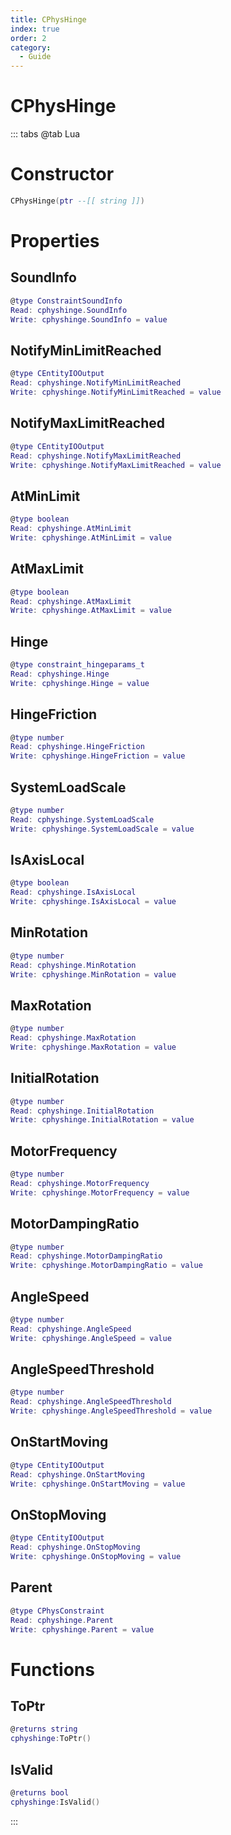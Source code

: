 ```yaml
---
title: CPhysHinge
index: true
order: 2
category:
  - Guide
---
```


# CPhysHinge

::: tabs
@tab Lua
# Constructor
```lua
CPhysHinge(ptr --[[ string ]])
```
# Properties
## SoundInfo 
```lua
@type ConstraintSoundInfo
Read: cphyshinge.SoundInfo
Write: cphyshinge.SoundInfo = value
```
## NotifyMinLimitReached 
```lua
@type CEntityIOOutput
Read: cphyshinge.NotifyMinLimitReached
Write: cphyshinge.NotifyMinLimitReached = value
```
## NotifyMaxLimitReached 
```lua
@type CEntityIOOutput
Read: cphyshinge.NotifyMaxLimitReached
Write: cphyshinge.NotifyMaxLimitReached = value
```
## AtMinLimit 
```lua
@type boolean
Read: cphyshinge.AtMinLimit
Write: cphyshinge.AtMinLimit = value
```
## AtMaxLimit 
```lua
@type boolean
Read: cphyshinge.AtMaxLimit
Write: cphyshinge.AtMaxLimit = value
```
## Hinge 
```lua
@type constraint_hingeparams_t
Read: cphyshinge.Hinge
Write: cphyshinge.Hinge = value
```
## HingeFriction 
```lua
@type number
Read: cphyshinge.HingeFriction
Write: cphyshinge.HingeFriction = value
```
## SystemLoadScale 
```lua
@type number
Read: cphyshinge.SystemLoadScale
Write: cphyshinge.SystemLoadScale = value
```
## IsAxisLocal 
```lua
@type boolean
Read: cphyshinge.IsAxisLocal
Write: cphyshinge.IsAxisLocal = value
```
## MinRotation 
```lua
@type number
Read: cphyshinge.MinRotation
Write: cphyshinge.MinRotation = value
```
## MaxRotation 
```lua
@type number
Read: cphyshinge.MaxRotation
Write: cphyshinge.MaxRotation = value
```
## InitialRotation 
```lua
@type number
Read: cphyshinge.InitialRotation
Write: cphyshinge.InitialRotation = value
```
## MotorFrequency 
```lua
@type number
Read: cphyshinge.MotorFrequency
Write: cphyshinge.MotorFrequency = value
```
## MotorDampingRatio 
```lua
@type number
Read: cphyshinge.MotorDampingRatio
Write: cphyshinge.MotorDampingRatio = value
```
## AngleSpeed 
```lua
@type number
Read: cphyshinge.AngleSpeed
Write: cphyshinge.AngleSpeed = value
```
## AngleSpeedThreshold 
```lua
@type number
Read: cphyshinge.AngleSpeedThreshold
Write: cphyshinge.AngleSpeedThreshold = value
```
## OnStartMoving 
```lua
@type CEntityIOOutput
Read: cphyshinge.OnStartMoving
Write: cphyshinge.OnStartMoving = value
```
## OnStopMoving 
```lua
@type CEntityIOOutput
Read: cphyshinge.OnStopMoving
Write: cphyshinge.OnStopMoving = value
```
## Parent 
```lua
@type CPhysConstraint
Read: cphyshinge.Parent
Write: cphyshinge.Parent = value
```
# Functions
## ToPtr
```lua
@returns string
cphyshinge:ToPtr()
```
## IsValid
```lua
@returns bool
cphyshinge:IsValid()
```

:::